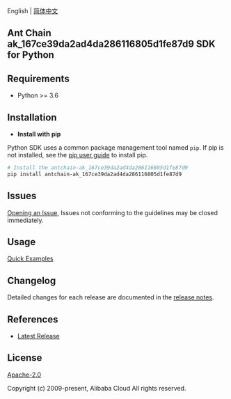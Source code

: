 English | [简体中文](README-CN.md)

## Ant Chain ak_167ce39da2ad4da286116805d1fe87d9 SDK for Python

## Requirements

- Python >= 3.6

## Installation

- **Install with pip**

Python SDK uses a common package management tool named `pip`. If pip is not installed, see the [pip user guide](https://pip.pypa.io/en/stable/installing/ "pip User Guide") to install pip.

```bash
# Install the antchain-ak_167ce39da2ad4da286116805d1fe87d9
pip install antchain-ak_167ce39da2ad4da286116805d1fe87d9
```

## Issues

[Opening an Issue](https://github.com/alipay/antchain-openapi-prod-sdk/issues/new), Issues not conforming to the guidelines may be closed immediately.

## Usage

[Quick Examples](https://github.com/alipay/antchain-openapi-prod-sdk)

## Changelog

Detailed changes for each release are documented in the [release notes](./ChangeLog.md).

## References

- [Latest Release](https://github.com/alipay/antchain-openapi-prod-sdk/tree/master/python)

## License

[Apache-2.0](http://www.apache.org/licenses/LICENSE-2.0)

Copyright (c) 2009-present, Alibaba Cloud All rights reserved.
